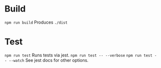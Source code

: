 # Build

`npm run build` Produces `./dist`

# Test

`npm run test` Runs tests via jest.
`npm run test -- --verbose`
`npm run test -- --watch`
See jest docs for other options.
